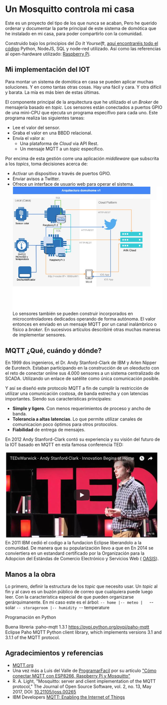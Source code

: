 # Un Mosquitto controla mi casa
Este es un proyecto del tipo de los que nunca se acaban, Pero he querido ordenar y documentar la parte principal de este sistema de domótica que he instalado en mi casa, para poder compartirlo con la comunidad. 

Construido bajo los principios del _Do It Yourselft_, [aquí encontraréis todo el código](https://github.com/McOrts/domohome) Python, NodeJS, SQL y node-red utilizado. Así como las referencias al open-hardware utilizado: [Raspberry Pi](https://www.raspberrypi.org).

## Mi implementación del IOT

Para montar un sistema de domótica en casa se pueden aplicar muchas soluciones. Y en como tantas otras cosas. Hay una fácil y cara. Y otra difícil y barata. La mía es más bien de estas últimas.

El componente principal de la arquitectura que he utilizado el un _Broker_ de mensajería basado en _topic_. Los sensores están conectados a puertos GPIO de una mini-CPU que ejecuta un programa específivo para cada uno. Este programa realiza las siguientes tareas:
- Lee el valor del sensor. 
- Graba el valor en una BBDD relacional.
- Envía el valor a:
	- Una plataforma de _Cloud_ via API Rest.
	- Un mensaje MQTT a un _topic_ especifico.

Por encima de esta gestión corre una aplicación _middleware_ que subscrita a los _topics_, toma decisiones acerca de:
- Activar un dispositivo a través de puertos GPIO.
- Enviar avisos a Twitter.
- Ofrece un interface de usuario web para operar el sistema.
![Arquitectura domohome](https://github.com/McOrts/domohome/blob/master/images/domohome_arquitectura.jpg?raw=true)
Lo sensores también se pueden construir incorporados en microcontroladores dedicados operando de forma autónoma. El valor entonces en enviado en un mensaje MQTT por un canal inalámbrico o físico a _broker_. En sucesivos artículos describiré otras muchas maneras de implementar sensores. 

## MQTT ¿Qué, cuándo y dónde?

En 1999 dos ingenieros, el Dr. Andy Stanford-Clark de IBM y Arlen Nipper de Eurotech. Estaban participando en la construcción de un oleoducto con el reto de conectar online sus 4.000 sensores a un sistema centralizado de SCADA. Utilizando un enlace de satélite como única comunicación posible.

Y así se diseñó este protocolo MQTT a fin de cumplir la restricción de utilizar una comunicación costosa, de banda estrecha y con latencias importantes. Siendo sus caracteristicas principales:
- __Simple y ligero__. Con menos requerimientos de proceso y ancho de banda.
- __Tolerancia a altas latencias__. Lo que permite utilizar canales de comunicacion poco óptimos para otros protocolos.
- __Fiabilidad__ de entrega de mensajes.

En 2012 Andy Stanford-Clark contó su experiencia y su visión del futuro de la IOT basado en MQTT en esta famosa conferencia TED:

[![TEDxWarwick](https://github.com/McOrts/domohome/blob/master/images/TedTalk_Andy_2012.png?raw=true)](https://youtu.be/s9nrm8q5eGg)
En 2011 IBM cedió el codigo a la fundacion Eclipse liberandolo a la comunidad. De manera que su popularización llevo a que en En 2014 se conviertiera en un estandard certificado por la Organización para la Adopcion del Estándas de Comercio Electrónico y Servicios Web ( [OASIS](https://www.oasis-open.org/news/announcements/mqtt-version-3-1-1-becomes-an-oasis-standard)).
 
## Manos a la obra 

Lo primero, definir la estructura de los _topic_ que necesito usar. Un _topic_ al fin y al cavo es un buzón público de correo que cualquiera puede luego leer. Con la caracteristica especial de que pueden organizarse gerárquimanente. En mi caso este es el árbol:
`-- home
    |-- meteo
    |   `-- solar
    `-- storageroom
        |-- humidity
        `-- temperature

Programación en Python

Buena libreria :paho-mqtt 1.3.1
https://pypi.python.org/pypi/paho-mqtt
Eclipse Paho MQTT Python client library, which implements versions 3.1 and 3.1.1 of the MQTT protocol.

## Agradecimientos y referencias
- [MQTT.org](http://mqtt.org)
- Una vez más a Luis del Valle de [ProgramarFacil](https://programarfacil.com) por su artículo ["Cómo conectar MQTT con ESP8266, Raspberry Pi y Mosquitto"](https://programarfacil.com/esp8266/mqtt-esp8266-raspberry-pi/)
- R. A. Light, "Mosquitto: server and client implementation of the MQTT protocol," The Journal of Open Source Software, vol. 2, no. 13, May 2017, DOI: [10.21105/joss.00265](http://dx.doi.org/10.21105/joss.00265)
- IBM Developers [MQTT: Enabling the Internet of Things](https://developer.ibm.com/messaging/2013/04/26/mqtt-enabling-internet-things/)
